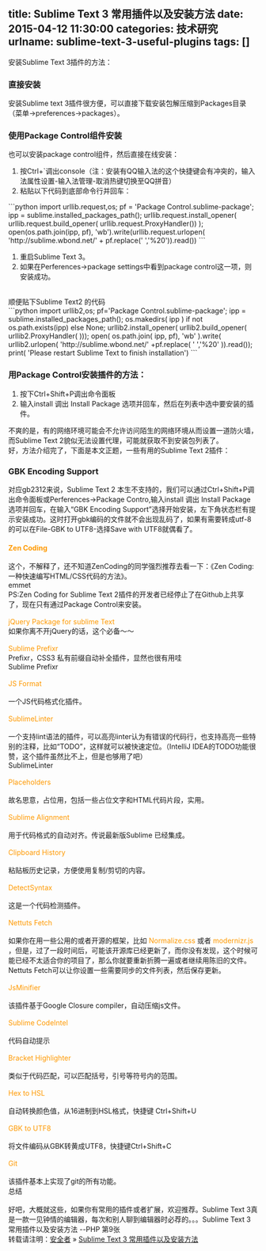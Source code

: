 title: Sublime Text 3 常用插件以及安装方法
date: 2015-04-12 11:30:00
categories: 技术研究
urlname: sublime-text-3-useful-plugins
tags: []
---
安装Sublime Text 3插件的方法：<br />
<h3>
	直接安装
</h3>
安装Sublime text 3插件很方便，可以直接下载安装包解压缩到Packages目录（菜单-&gt;preferences-&gt;packages）。<br />
<h3>
	使用Package Control组件安装
</h3>
也可以安装package control组件，然后直接在线安装：<br />
<ol>
	<li>
		按Ctrl+`调出console（注：安装有QQ输入法的这个快捷键会有冲突的，输入法属性设置-输入法管理-取消热键切换至QQ拼音）
	</li>
	<li>
		粘贴以下代码到底部命令行并回车：
	</li>
</ol>
```python
import urllib.request,os; pf = 'Package Control.sublime-package'; ipp = sublime.installed_packages_path(); urllib.request.install_opener( urllib.request.build_opener( urllib.request.ProxyHandler()) ); open(os.path.join(ipp, pf), 'wb').write(urllib.request.urlopen( 'http://sublime.wbond.net/' + pf.replace(' ','%20')).read()) 
```
<ol>
	<li>
		重启Sublime Text 3。
	</li>
	<li>
		如果在Perferences-&gt;package settings中看到package control这一项，则安装成功。
	</li>
</ol>
<!--more--><br />
顺便贴下Sublime Text2 的代码<br />
```python
import urllib2,os; pf='Package Control.sublime-package'; ipp = sublime.installed_packages_path(); os.makedirs( ipp ) if not os.path.exists(ipp) else None; urllib2.install_opener( urllib2.build_opener( urllib2.ProxyHandler( ))); open( os.path.join( ipp, pf), 'wb' ).write( urllib2.urlopen( 'http://sublime.wbond.net/' +pf.replace( ' ','%20' )).read()); print( 'Please restart Sublime Text to finish installation') 
```
<h3>
	用Package Control安装插件的方法：
</h3>
<ol>
	<li>
		按下Ctrl+Shift+P调出命令面板
	</li>
	<li>
		输入install 调出 Install Package 选项并回车，然后在列表中选中要安装的插件。
	</li>
</ol>
不爽的是，有的网络环境可能会不允许访问陌生的网络环境从而设置一道防火墙，而Sublime Text 2貌似无法设置代理，可能就获取不到安装包列表了。<br />
好，方法介绍完了，下面是本文正题，一些有用的Sublime Text 2插件：<br />
<h3>
	GBK Encoding Support
</h3>
对应gb2312来说，Sublime Text 2 本生不支持的，我们可以通过Ctrl+Shift+P调出命令面板或Perferences-&gt;Package Contro,输入install 调出 Install Package 选项并回车，在输入“GBK Encoding Support”选择开始安装，左下角状态栏有提示安装成功。这时打开gbk编码的文件就不会出现乱码了，如果有需要转成utf-8的可以在File-GBK to UTF8-选择Save with UTF8就偶看了。<br />
<h4>
	<span style="color:#FF9900;">Zen Coding</span> 
</h4>
这个，不解释了，还不知道ZenCoding的同学强烈推荐去看一下：《Zen Coding: 一种快速编写HTML/CSS代码的方法》。<br />
<img src="/images/tp_old/image/20150412/20150412193755_30747.png" alt="" /><br />
emmet<br />
PS:Zen Coding for Sublime Text 2插件的开发者已经停止了在Github上共享了，现在只有通过Package Control来安装。<br />
<br />
<span style="color:#FF9900;">jQuery Package for sublime Text</span><br />
如果你离不开jQuery的话，这个必备～～<br />
<br />
<span style="color:#FF9900;">Sublime Prefixr</span><br />
Prefixr，CSS3 私有前缀自动补全插件，显然也很有用哇<br />
<img src="/images/tp_old/image/20150412/20150412193811_66979.png" alt="" /><br />
Sublime Prefixr<br />
<br />
<span style="color:#FF9900;">JS Format</span><br />
<br />
一个JS代码格式化插件。<br />
<br />
<span style="color:#FF9900;">SublimeLinter</span><br />
<br />
一个支持lint语法的插件，可以高亮linter认为有错误的代码行，也支持高亮一些特别的注释，比如“TODO”，这样就可以被快速定位。（IntelliJ IDEA的TODO功能很赞，这个插件虽然比不上，但是也够用了吧）<br />
<img src="/images/tp_old/image/20150412/20150412193828_63336.png" alt="" /><br />
SublimeLinter<br />
<br />
<span style="color:#FF9900;">Placeholders</span><br />
<br />
故名思意，占位用，包括一些占位文字和HTML代码片段，实用。<br />
<br />
<span style="color:#FF9900;">Sublime Alignment</span><br />
<br />
用于代码格式的自动对齐。传说最新版Sublime 已经集成。<br />
<img src="/images/tp_old/image/20150412/20150412193906_85088.png" alt="" /><br />
<br />
<span style="color:#FF9900;">Clipboard History</span><br />
<br />
粘贴板历史记录，方便使用复制/剪切的内容。<br />
<br />
<span style="color:#FF9900;">DetectSyntax</span><br />
<br />
这是一个代码检测插件。<br />
<br />
<span style="color:#FF9900;">Nettuts Fetch</span><br />
<br />
如果你在用一些公用的或者开源的框架，比如 <span style="color:#FF9900;">Normalize.css</span> 或者 <span style="color:#FF9900;">modernizr.js</span> ，但是，过了一段时间后，可能该开源库已经更新了，而你没有发现，这个时候可能已经不太适合你的项目了，那么你就要重新折腾一遍或者继续用陈旧的文件。Nettuts Fetch可以让你设置一些需要同步的文件列表，然后保存更新。<br />
<img src="/images/tp_old/image/20150412/20150412193918_71839.jpg" alt="" /><br />
<br />
<span style="color:#FF9900;">JsMinifier</span><br />
<br />
该插件基于Google Closure compiler，自动压缩js文件。<br />
<br />
<span style="color:#FF9900;">Sublime CodeIntel</span><br />
<br />
代码自动提示<br />
<br />
<span style="color:#FF9900;">Bracket Highlighter</span><br />
<br />
类似于代码匹配，可以匹配括号，引号等符号内的范围。<br />
<img src="/images/tp_old/image/20150412/20150412193926_94228.png" alt="" /><br />
<br />
<span style="color:#FF9900;">Hex to HSL</span><br />
<br />
自动转换颜色值，从16进制到HSL格式，快捷键 Ctrl+Shift+U<br />
<img src="/images/tp_old/image/20150412/20150412193942_80866.png" alt="" /><br />
<br />
<span style="color:#FF9900;">GBK to UTF8</span><br />
<br />
将文件编码从GBK转黄成UTF8，快捷键Ctrl+Shift+C<br />
<br />
<span style="color:#FF9900;">Git</span><br />
<img src="/images/tp_old/image/20150412/20150412193951_33109.png" alt="" /><br />
<br />
该插件基本上实现了git的所有功能。<br />
总结<br />
<br />
好吧，大概就这些，如果你有常用的插件或者扩展，欢迎推荐。Sublime Text 3真是一款一见钟情的编辑器，每次和别人聊到编辑器时必荐的。。。Sublime Text 3 常用插件以及安装方法 --PHP 第9张<br />
转载请注明：<a href="http://www.cnsecer.com/" target="_blank">安全者</a> » <a href="http://www.cnsecer.com/460.html" target="_blank">Sublime Text 3 常用插件以及安装方法</a><br />